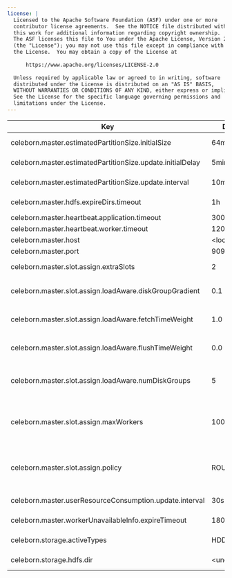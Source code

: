 ```yaml
---
license: |
  Licensed to the Apache Software Foundation (ASF) under one or more
  contributor license agreements.  See the NOTICE file distributed with
  this work for additional information regarding copyright ownership.
  The ASF licenses this file to You under the Apache License, Version 2.0
  (the "License"); you may not use this file except in compliance with
  the License.  You may obtain a copy of the License at
  
      https://www.apache.org/licenses/LICENSE-2.0
  
  Unless required by applicable law or agreed to in writing, software
  distributed under the License is distributed on an "AS IS" BASIS,
  WITHOUT WARRANTIES OR CONDITIONS OF ANY KIND, either express or implied.
  See the License for the specific language governing permissions and
  limitations under the License.
---
```


<!--begin-include-->
| Key | Default | Description | Since |
| --- | ------- | ----------- | ----- |
| celeborn.master.estimatedPartitionSize.initialSize | 64mb | Initial partition size for estimation, it will change according to runtime stats. | 0.3.0 | 
| celeborn.master.estimatedPartitionSize.update.initialDelay | 5min | Initial delay time before start updating partition size for estimation. | 0.3.0 | 
| celeborn.master.estimatedPartitionSize.update.interval | 10min | Interval of updating partition size for estimation. | 0.3.0 | 
| celeborn.master.hdfs.expireDirs.timeout | 1h | The timeout for a expire dirs to be deleted on HDFS. | 0.3.0 | 
| celeborn.master.heartbeat.application.timeout | 300s | Application heartbeat timeout. | 0.3.0 | 
| celeborn.master.heartbeat.worker.timeout | 120s | Worker heartbeat timeout. | 0.3.0 | 
| celeborn.master.host | &lt;localhost&gt; | Hostname for master to bind. | 0.2.0 | 
| celeborn.master.port | 9097 | Port for master to bind. | 0.2.0 | 
| celeborn.master.slot.assign.extraSlots | 2 | Extra slots number when master assign slots. | 0.3.0 | 
| celeborn.master.slot.assign.loadAware.diskGroupGradient | 0.1 | This value means how many more workload will be placed into a faster disk group than a slower group. | 0.3.0 | 
| celeborn.master.slot.assign.loadAware.fetchTimeWeight | 1.0 | Weight of average fetch time when calculating ordering in load-aware assignment strategy | 0.3.0 | 
| celeborn.master.slot.assign.loadAware.flushTimeWeight | 0.0 | Weight of average flush time when calculating ordering in load-aware assignment strategy | 0.3.0 | 
| celeborn.master.slot.assign.loadAware.numDiskGroups | 5 | This configuration is a guidance for load-aware slot allocation algorithm. This value is control how many disk groups will be created. | 0.3.0 | 
| celeborn.master.slot.assign.maxWorkers | 10000 | Max workers that slots of one shuffle can be allocated on. Will choose the smaller positive one from Master side and Client side, see `celeborn.client.slot.assign.maxWorkers`. | 0.3.1 | 
| celeborn.master.slot.assign.policy | ROUNDROBIN | Policy for master to assign slots, Celeborn supports two types of policy: roundrobin and loadaware. Loadaware policy will be ignored when `HDFS` is enabled in `celeborn.storage.activeTypes` | 0.3.0 | 
| celeborn.master.userResourceConsumption.update.interval | 30s | Time length for a window about compute user resource consumption. | 0.3.0 | 
| celeborn.master.workerUnavailableInfo.expireTimeout | 1800s | Worker unavailable info would be cleared when the retention period is expired | 0.3.2 | 
| celeborn.storage.activeTypes | HDD,SSD | Enabled storage levels. Available options: HDD,SSD,HDFS.  | 0.3.0 | 
| celeborn.storage.hdfs.dir | &lt;undefined&gt; | HDFS base directory for Celeborn to store shuffle data. | 0.2.0 | 
<!--end-include-->
